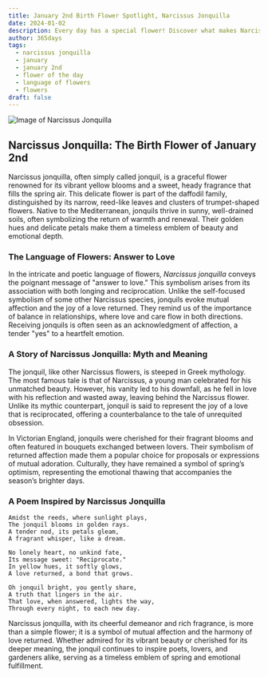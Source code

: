 ```yaml
---
title: January 2nd Birth Flower Spotlight, Narcissus Jonquilla
date: 2024-01-02
description: Every day has a special flower! Discover what makes Narcissus Jonquilla unique as today’s birth flower and its symbolic meaning.
author: 365days
tags:
  - narcissus jonquilla
  - january
  - january 2nd
  - flower of the day
  - language of flowers
  - flowers
draft: false
---
```



![Image of Narcissus Jonquilla](https://cdn.pixabay.com/photo/2022/04/02/12/29/wild-daffodils-7106921_1280.jpg#center)


## Narcissus Jonquilla: The Birth Flower of January 2nd

Narcissus jonquilla, often simply called jonquil, is a graceful flower renowned for its vibrant yellow blooms and a sweet, heady fragrance that fills the spring air. This delicate flower is part of the daffodil family, distinguished by its narrow, reed-like leaves and clusters of trumpet-shaped flowers. Native to the Mediterranean, jonquils thrive in sunny, well-drained soils, often symbolizing the return of warmth and renewal. Their golden hues and delicate petals make them a timeless emblem of beauty and emotional depth.

### The Language of Flowers: Answer to Love

In the intricate and poetic language of flowers, _Narcissus jonquilla_ conveys the poignant message of "answer to love." This symbolism arises from its association with both longing and reciprocation. Unlike the self-focused symbolism of some other Narcissus species, jonquils evoke mutual affection and the joy of a love returned. They remind us of the importance of balance in relationships, where love and care flow in both directions. Receiving jonquils is often seen as an acknowledgment of affection, a tender "yes" to a heartfelt emotion.

### A Story of Narcissus Jonquilla: Myth and Meaning

The jonquil, like other Narcissus flowers, is steeped in Greek mythology. The most famous tale is that of Narcissus, a young man celebrated for his unmatched beauty. However, his vanity led to his downfall, as he fell in love with his reflection and wasted away, leaving behind the Narcissus flower. Unlike its mythic counterpart, jonquil is said to represent the joy of a love that is reciprocated, offering a counterbalance to the tale of unrequited obsession.

In Victorian England, jonquils were cherished for their fragrant blooms and often featured in bouquets exchanged between lovers. Their symbolism of returned affection made them a popular choice for proposals or expressions of mutual adoration. Culturally, they have remained a symbol of spring’s optimism, representing the emotional thawing that accompanies the season’s brighter days.

### A Poem Inspired by Narcissus Jonquilla

```
Amidst the reeds, where sunlight plays,  
The jonquil blooms in golden rays.  
A tender nod, its petals gleam,  
A fragrant whisper, like a dream.  

No lonely heart, no unkind fate,  
Its message sweet: "Reciprocate."  
In yellow hues, it softly glows,  
A love returned, a bond that grows.  

Oh jonquil bright, you gently share,  
A truth that lingers in the air.  
That love, when answered, lights the way,  
Through every night, to each new day.  
```

Narcissus jonquilla, with its cheerful demeanor and rich fragrance, is more than a simple flower; it is a symbol of mutual affection and the harmony of love returned. Whether admired for its vibrant beauty or cherished for its deeper meaning, the jonquil continues to inspire poets, lovers, and gardeners alike, serving as a timeless emblem of spring and emotional fulfillment.
